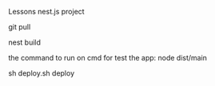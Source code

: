

Lessons nest.js project 

git pull 

nest build 

the command to run on cmd for test the app: 
node dist/main 


sh deploy.sh deploy

